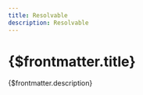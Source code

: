 ```yaml
---
title: Resolvable
description: Resolvable
---
```


# {$frontmatter.title}

{$frontmatter.description}
